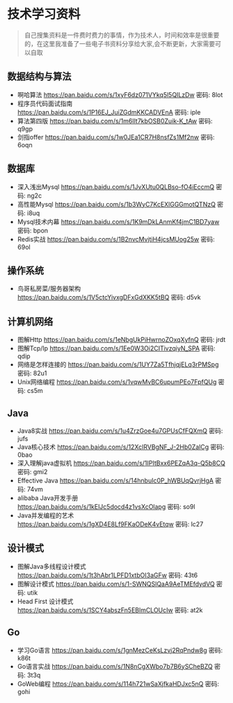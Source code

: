 <!--
 * @Author: your name
 * @Date: 2020-10-11 11:13:48
 * @LastEditTime: 2020-10-11 22:19:51
 * @LastEditors: Please set LastEditors
 * @Description: In User Settings Edit
 * @FilePath: /x-spreadsheet/Users/mac/Documents/learn_resource/README.md
-->
# 技术学习资料
> 自己搜集资料是一件费时费力的事情，作为技术人，时间和效率是很重要的，在这里我准备了一些电子书资料分享给大家,会不断更新，大家需要可以自取
## 数据结构与算法
* 啊哈算法 https://pan.baidu.com/s/1xyF6dz071VYkq5l5QILzDw  密码: 8lot
* 程序员代码面试指南 https://pan.baidu.com/s/1P16EJ_JuiZGdmKKCADVEnA  密码: iple
* 算法第四版 https://pan.baidu.com/s/1m6lIt7kbOSB0Zuik-K_tAw  密码: q9gp
* 剑指offer https://pan.baidu.com/s/1w0JEa1CR7H8nsfZs1Mf2nw  密码: 6oqn
## 数据库
* 深入浅出Mysql https://pan.baidu.com/s/1JvXUtu0QLBso-fO4iEccmQ  密码: ng2c
* 高性能Mysql https://pan.baidu.com/s/1b3WyC7KcEXlGGGmotQTNzQ  密码: i8uq
* Mysql技术内幕 https://pan.baidu.com/s/1K9mDkLAnmKf4jmC1BD7yaw  密码: bpon
* Redis实战 https://pan.baidu.com/s/1B2nvcMvjtiH4jcsMUog25w  密码: 69ol
## 操作系统
* 鸟哥私房菜/服务器架构 https://pan.baidu.com/s/1V5ctcYivxgDFxGdXKK5tBQ  密码: d5vk
## 计算机网络
* 图解Http https://pan.baidu.com/s/1eNbgUkPiHwrnoZOxqXyfnQ  密码: jrdt
* 图解Tcp/Ip https://pan.baidu.com/s/1Ee0W3Oi2CITivzqiyN_SPA  密码: qdip
* 网络是怎样连接的 https://pan.baidu.com/s/1UY7Za5TfhjqjELq3rPMSpg  密码: 82u1
* Unix网络编程 https://pan.baidu.com/s/1vqwMvBC6upumPEo7FpfQUg  密码: cs5m
## Java
* Java8实战 https://pan.baidu.com/s/1u4ZrzGoe4u7GPUsCfFQXmQ  密码: jufs
* Java核心技术 https://pan.baidu.com/s/12XclRVBgNF_J-2Hb0ZalCg  密码: 0bao
* 深入理解java虚拟机 https://pan.baidu.com/s/1IPItBxx6PEZqA3q-Q5b8CQ  密码: gmi2
* Effective Java https://pan.baidu.com/s/14hnbuIc0P_hWBUqQvrjHgA  密码: 74vm
* alibaba Java开发手册 https://pan.baidu.com/s/1kElJc5docd4z1vsXcOlapg  密码: so9l
* Java并发编程的艺术 https://pan.baidu.com/s/1gXD4E8Lf9FKaODeK4vEtqw  密码: lc27
## 设计模式
* 图解Java多线程设计模式 https://pan.baidu.com/s/1t3hAbr1LPFD1xtbOI3aGFw  密码: 43t6
* 图解设计模式 https://pan.baidu.com/s/1-SWNQSlQaA9AeTMEfdydVQ  密码: utik
* Head First 设计模式 https://pan.baidu.com/s/1SCY4abszFn5EBlmCLOUcIw  密码: at2k
## Go
* 学习Go语言 https://pan.baidu.com/s/1gnMezCeKsLzvj2RqPndw8g  密码: k86t
* Go语言实战 https://pan.baidu.com/s/1N8nCgXWbo7b7B6ySCheBZQ  密码: 3t3q
* GoWeb编程 https://pan.baidu.com/s/114h721wSaXjfkaHDJxc5nQ  密码: gohi
